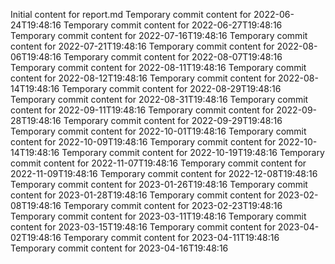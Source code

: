 Initial content for report.md
Temporary commit content for 2022-06-24T19:48:16
Temporary commit content for 2022-06-27T19:48:16
Temporary commit content for 2022-07-16T19:48:16
Temporary commit content for 2022-07-21T19:48:16
Temporary commit content for 2022-08-06T19:48:16
Temporary commit content for 2022-08-07T19:48:16
Temporary commit content for 2022-08-11T19:48:16
Temporary commit content for 2022-08-12T19:48:16
Temporary commit content for 2022-08-14T19:48:16
Temporary commit content for 2022-08-29T19:48:16
Temporary commit content for 2022-08-31T19:48:16
Temporary commit content for 2022-09-11T19:48:16
Temporary commit content for 2022-09-28T19:48:16
Temporary commit content for 2022-09-29T19:48:16
Temporary commit content for 2022-10-01T19:48:16
Temporary commit content for 2022-10-09T19:48:16
Temporary commit content for 2022-10-14T19:48:16
Temporary commit content for 2022-10-19T19:48:16
Temporary commit content for 2022-11-07T19:48:16
Temporary commit content for 2022-11-09T19:48:16
Temporary commit content for 2022-12-08T19:48:16
Temporary commit content for 2023-01-26T19:48:16
Temporary commit content for 2023-01-28T19:48:16
Temporary commit content for 2023-02-08T19:48:16
Temporary commit content for 2023-02-23T19:48:16
Temporary commit content for 2023-03-11T19:48:16
Temporary commit content for 2023-03-15T19:48:16
Temporary commit content for 2023-04-02T19:48:16
Temporary commit content for 2023-04-11T19:48:16
Temporary commit content for 2023-04-16T19:48:16
